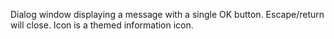 Dialog window displaying a message with a single OK button. Escape/return will close. Icon is a themed information icon.